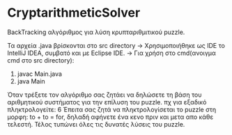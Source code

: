 # CryptarithmeticSolver

BackTracking αλγόριθμος για λύση κρυπταριθμιτικού puzzle.

Τα αρχεία .java βρίσκονται στο src directory 
-> Χρησιμοποιήθηκε ως IDE το IntelliJ IDEA, συμβατό και με Eclipse IDE.
-> Για χρήση στο cmd(ανοιγμα cmd στο src directory):
   1) javac Main.java
   2) java Main

Όταν τρέξετε τον αλγόριθμο σας ζητάει να δηλώσετε τη βάση του αριθμητικού συστήματος για την επίλυση του puzzle. πχ για εξαδικό πληκτρολογείτε: 6
Έπειτα σας ζητά να πληκτρολογίσεται το puzzle στη μορφη: to + to = for, δηλαδή αφήνετε ένα κενο πριν και μετα απο κάθε τελεστή.
Τέλος τυπώνει όλες τις δυνατές λύσεις του puzzle.
      
